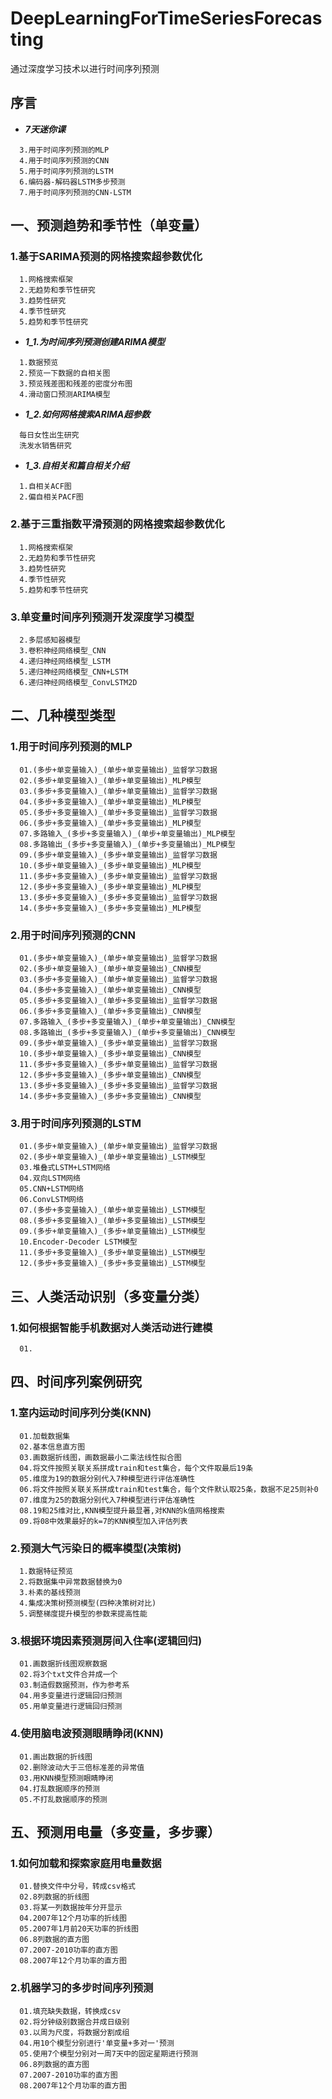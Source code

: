 # DeepLearningForTimeSeriesForecasting
通过深度学习技术以进行时间序列预测
## 序言  
+ ***7天迷你课***  
```
  3.用于时间序列预测的MLP  
  4.用于时间序列预测的CNN  
  5.用于时间序列预测的LSTM  
  6.编码器-解码器LSTM多步预测  
  7.用于时间序列预测的CNN-LSTM  
```  
## 一、预测趋势和季节性（单变量）
### 1.基于SARIMA预测的网格搜索超参数优化  
```
  1.网格搜索框架  
  2.无趋势和季节性研究  
  3.趋势性研究  
  4.季节性研究  
  5.趋势和季节性研究  
```  
+ ***1_1.为时间序列预测创建ARIMA模型***  
```
  1.数据预览  
  2.预览一下数据的自相关图  
  3.预览残差图和残差的密度分布图  
  4.滑动窗口预测ARIMA模型  
```  
+ ***1_2.如何网格搜索ARIMA超参数***  
```
  每日女性出生研究  
  洗发水销售研究  
```
+ ***1_3.自相关和篇自相关介绍***  
```
  1.自相关ACF图  
  2.偏自相关PACF图  
``` 
### 2.基于三重指数平滑预测的网格搜索超参数优化 
```
  1.网格搜索框架  
  2.无趋势和季节性研究  
  3.趋势性研究  
  4.季节性研究  
  5.趋势和季节性研究  
```  
### 3.单变量时间序列预测开发深度学习模型  
```
  2.多层感知器模型  
  3.卷积神经网络模型_CNN  
  4.递归神经网络模型_LSTM  
  5.递归神经网络模型_CNN+LSTM  
  6.递归神经网络模型_ConvLSTM2D  
```
## 二、几种模型类型
### 1.用于时间序列预测的MLP
```
  01.(多步+单变量输入)_(单步+单变量输出)_监督学习数据
  02.(多步+单变量输入)_(单步+单变量输出)_MLP模型
  03.(多步+多变量输入)_(单步+单变量输出)_监督学习数据
  04.(多步+多变量输入)_(单步+单变量输出)_MLP模型
  05.(多步+多变量输入)_(单步+多变量输出)_监督学习数据
  06.(多步+多变量输入)_(单步+多变量输出)_MLP模型
  07.多路输入_(多步+多变量输入)_(单步+单变量输出)_MLP模型
  08.多路输出_(多步+多变量输入)_(单步+多变量输出)_MLP模型
  09.(多步+单变量输入)_(多步+单变量输出)_监督学习数据
  10.(多步+单变量输入)_(多步+单变量输出)_MLP模型
  11.(多步+多变量输入)_(多步+单变量输出)_监督学习数据
  12.(多步+多变量输入)_(多步+单变量输出)_MLP模型
  13.(多步+多变量输入)_(多步+多变量输出)_监督学习数据
  14.(多步+多变量输入)_(多步+多变量输出)_MLP模型
```
### 2.用于时间序列预测的CNN
```
  01.(多步+单变量输入)_(单步+单变量输出)_监督学习数据
  02.(多步+单变量输入)_(单步+单变量输出)_CNN模型
  03.(多步+多变量输入)_(单步+单变量输出)_监督学习数据
  04.(多步+多变量输入)_(单步+单变量输出)_CNN模型
  05.(多步+多变量输入)_(单步+多变量输出)_监督学习数据
  06.(多步+多变量输入)_(单步+多变量输出)_CNN模型
  07.多路输入_(多步+多变量输入)_(单步+单变量输出)_CNN模型
  08.多路输出_(多步+多变量输入)_(单步+多变量输出)_CNN模型
  09.(多步+单变量输入)_(多步+单变量输出)_监督学习数据
  10.(多步+单变量输入)_(多步+单变量输出)_CNN模型
  11.(多步+多变量输入)_(多步+单变量输出)_监督学习数据
  12.(多步+多变量输入)_(多步+单变量输出)_CNN模型
  13.(多步+多变量输入)_(多步+多变量输出)_监督学习数据
  14.(多步+多变量输入)_(多步+多变量输出)_CNN模型
```
### 3.用于时间序列预测的LSTM
```
  01.(多步+单变量输入)_(单步+单变量输出)_监督学习数据
  02.(多步+单变量输入)_(单步+单变量输出)_LSTM模型
  03.堆叠式LSTM+LSTM网络
  04.双向LSTM网络
  05.CNN+LSTM网络
  06.ConvLSTM网络
  07.(多步+多变量输入)_(单步+单变量输出)_LSTM模型
  08.(多步+多变量输入)_(单步+多变量输出)_LSTM模型
  09.(多步+单变量输入)_(多步+单变量输出)_LSTM模型
  10.Encoder-Decoder LSTM模型
  11.(多步+多变量输入)_(多步+单变量输出)_LSTM模型
  12.(多步+多变量输入)_(多步+多变量输出)_LSTM模型
```
## 三、人类活动识别（多变量分类）
### 1.如何根据智能手机数据对人类活动进行建模
```
  01.
```
## 四、时间序列案例研究
### 1.室内运动时间序列分类(KNN)
```
  01.加载数据集
  02.基本信息直方图
  03.画数据折线图，画数据最小二乘法线性拟合图
  04.将文件按照关联关系拼成train和test集合，每个文件取最后19条
  05.维度为19的数据分别代入7种模型进行评估准确性
  06.将文件按照关联关系拼成train和test集合，每个文件默认取25条，数据不足25则补0
  07.维度为25的数据分别代入7种模型进行评估准确性
  08.19和25维对比,KNN模型提升最显著,对KNN的k值网格搜索
  09.将08中效果最好的k=7的KNN模型加入评估列表
```
### 2.预测大气污染日的概率模型(决策树)
```
  1.数据特征预览
  2.将数据集中异常数据替换为0
  3.朴素的基线预测
  4.集成决策树预测模型(四种决策树对比)
  5.调整梯度提升模型的参数来提高性能
```
### 3.根据环境因素预测房间入住率(逻辑回归)
```
  01.画数据折线图观察数据
  02.将3个txt文件合并成一个
  03.制造假数据预测，作为参考系
  04.用多变量进行逻辑回归预测
  05.用单变量进行逻辑回归预测
```
### 4.使用脑电波预测眼睛睁闭(KNN)
```
  01.画出数据的折线图
  02.删除波动大于三倍标准差的异常值
  03.用KNN模型预测眼睛睁闭
  04.打乱数据顺序的预测
  05.不打乱数据顺序的预测
```
## 五、预测用电量（多变量，多步骤）
### 1.如何加载和探索家庭用电量数据
```
  01.替换文件中分号，转成csv格式
  02.8列数据的折线图
  03.将某一列数据按年分开显示
  04.2007年12个月功率的折线图
  05.2007年1月前20天功率的折线图
  06.8列数据的直方图
  07.2007-2010功率的直方图
  08.2007年12个月功率的直方图
```
### 2.机器学习的多步时间序列预测
```
  01.填充缺失数据，转换成csv
  02.将分钟级别数据合并成日级别
  03.以周为尺度，将数据分割成组
  04.用10个模型分别进行'单变量+多对一'预测
  05.使用7个模型分别对一周7天中的固定星期进行预测
  06.8列数据的直方图
  07.2007-2010功率的直方图
  08.2007年12个月功率的直方图
```